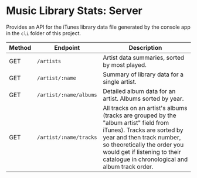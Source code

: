 # Music Library Stats: Server

Provides an API for the iTunes library data file generated by the console app in the `cli` folder of this project.

| Method | Endpoint               | Description                                                                                                                                                                                                                                                      |
|--------|------------------------|------------------------------------------------------------------------------------------------------------------------------------------------------------------------------------------------------------------------------------------------------------------|
| GET    | `/artists`             | Artist data summaries, sorted by most played.                                                                                                                                                                                                                    |
| GET    | `/artist/:name`        | Summary of library data for a single artist.                                                                                                                                                                                                                     |
| GET    | `/artist/:name/albums` | Detailed album data for an artist. Albums sorted by year.                                                                                                                                                                                                        |
| GET    | `/artist/:name/tracks` | All tracks on an artist's albums (tracks are grouped by the "album artist" field from iTunes). Tracks are sorted by year and then track number, so theoretically the order you would get if listening to their catalogue in chronological and album track order. |